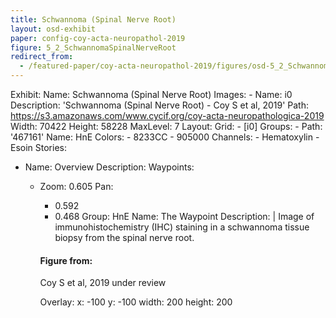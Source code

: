 ```yaml
---
title: Schwannoma (Spinal Nerve Root)
layout: osd-exhibit
paper: config-coy-acta-neuropathol-2019
figure: 5_2_SchwannomaSpinalNerveRoot
redirect_from: 
  - /featured-paper/coy-acta-neuropathol-2019/figures/osd-5_2_SchwannomaSpinalNerveRoot
---
```

Exhibit:
  Name: Schwannoma (Spinal Nerve Root)
  Images:
    - Name: i0
      Description: 'Schwannoma (Spinal Nerve Root) - Coy S et al, 2019'
      Path: https://s3.amazonaws.com/www.cycif.org/coy-acta-neuropathologica-2019
      Width: 70422
      Height: 58228
      MaxLevel: 7
  Layout:
    Grid:
      - [i0]
  Groups:
    - Path: '467161'
      Name: HnE
      Colors:
        - 8233CC 
        - 905000
      Channels:
        - Hematoxylin
        - Esoin
  Stories:
  - Name: Overview
    Description: 
    Waypoints:
    - Zoom: 0.605
      Pan:
        - 0.592
        - 0.468
      Group: HnE
      Name: The Waypoint
      Description: |
        Image of immunohistochemistry (IHC) staining in a schwannoma tissue biopsy from the spinal nerve root.

        #### Figure from:

        Coy S et al, 2019 under review 

      Overlay:
        x: -100
        y: -100
        width: 200
        height: 200